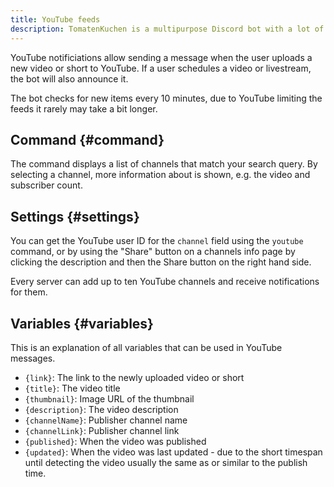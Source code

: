 ```yaml
---
title: YouTube feeds
description: TomatenKuchen is a multipurpose Discord bot with a lot of features. The bot is for example able to send messages when a YouTube channel uploads a new video or short.
---
```


YouTube notificiations allow sending a message when the user uploads a new video or short to YouTube.
If a user schedules a video or livestream, the bot will also announce it.

The bot checks for new items every 10 minutes, due to YouTube limiting the feeds it rarely may take a bit longer.

## Command {#command}

<Command slash="youtube channel:Channel name" message="youtube <Channel name>"></Command>

The command displays a list of channels that match your search query.
By selecting a channel, more information about is shown, e.g. the video and subscriber count.

## Settings {#settings}

You can get the YouTube user ID for the `channel` field using the `youtube` command, or by using the "Share" button on a channels info page by clicking the description and then the Share button on the right hand side.

Every server can add up to ten YouTube channels and receive notifications for them.

## Variables {#variables}

This is an explanation of all variables that can be used in YouTube messages.

- `{link}`: The link to the newly uploaded video or short
- `{title}`: The video title
- `{thumbnail}`: Image URL of the thumbnail
- `{description}`: The video description
- `{channelName}`: Publisher channel name
- `{channelLink}`: Publisher channel link
- `{published}`: When the video was published
- `{updated}`: When the video was last updated - due to the short timespan until detecting the video usually the same as or similar to the publish time.
